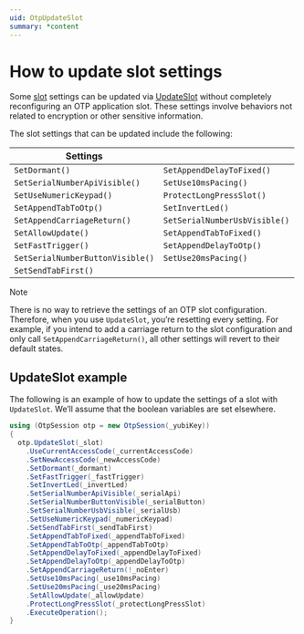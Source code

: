 ```yaml
---
uid: OtpUpdateSlot
summary: *content
---
```


<!-- Copyright 2021 Yubico AB

Licensed under the Apache License, Version 2.0 (the "License");
you may not use this file except in compliance with the License.
You may obtain a copy of the License at

    http://www.apache.org/licenses/LICENSE-2.0

Unless required by applicable law or agreed to in writing, software
distributed under the License is distributed on an "AS IS" BASIS,
WITHOUT WARRANTIES OR CONDITIONS OF ANY KIND, either express or implied.
See the License for the specific language governing permissions and
limitations under the License. -->

# How to update slot settings

Some [slot](xref:OtpSlots) settings can be updated via [UpdateSlot](xref:Yubico.YubiKey.Otp.Operations.UpdateSlot) without completely reconfiguring an OTP application slot. These settings involve behaviors not related to encryption or other sensitive information.

The slot settings that can be updated include the following:

| Settings |          |
|----------|----------|
| ```SetDormant()``` | ```SetAppendDelayToFixed()``` |
| ```SetSerialNumberApiVisible()``` | ```SetUse10msPacing()``` |
| ```SetUseNumericKeypad()``` | ```ProtectLongPressSlot()``` |
| ```SetAppendTabToOtp()``` | ```SetInvertLed()``` |
| ```SetAppendCarriageReturn()``` | ```SetSerialNumberUsbVisible()``` |
| ```SetAllowUpdate()``` | ```SetAppendTabToFixed()``` |
| ```SetFastTrigger()``` | ```SetAppendDelayToOtp()``` |
| ```SetSerialNumberButtonVisible()``` | ```SetUse20msPacing()``` |
| ```SetSendTabFirst()``` | |

> [!NOTE]
> There is no way to retrieve the settings of an OTP slot configuration. Therefore, when you use ```UpdateSlot```, you’re resetting every setting. For example, if you intend to add a carriage return to the slot configuration and only call ```SetAppendCarriageReturn()```, all other settings will revert to their default states.

## UpdateSlot example

The following is an example of how to update the settings of a slot with ```UpdateSlot```. We’ll assume that the boolean variables are set elsewhere.

```C#
using (OtpSession otp = new OtpSession(_yubiKey))
{
  otp.UpdateSlot(_slot)
    .UseCurrentAccessCode(_currentAccessCode)
    .SetNewAccessCode(_newAccessCode)
    .SetDormant(_dormant)
    .SetFastTrigger(_fastTrigger)
    .SetInvertLed(_invertLed)
    .SetSerialNumberApiVisible(_serialApi)
    .SetSerialNumberButtonVisible(_serialButton)
    .SetSerialNumberUsbVisible(_serialUsb)
    .SetUseNumericKeypad(_numericKeypad)
    .SetSendTabFirst(_sendTabFirst)
    .SetAppendTabToFixed(_appendTabToFixed)
    .SetAppendTabToOtp(_appendTabToOtp)
    .SetAppendDelayToFixed(_appendDelayToFixed)
    .SetAppendDelayToOtp(_appendDelayToOtp)
    .SetAppendCarriageReturn(!_noEnter)
    .SetUse10msPacing(_use10msPacing)
    .SetUse20msPacing(_use20msPacing)
    .SetAllowUpdate(_allowUpdate)
    .ProtectLongPressSlot(_protectLongPressSlot)
    .ExecuteOperation();
}
```
